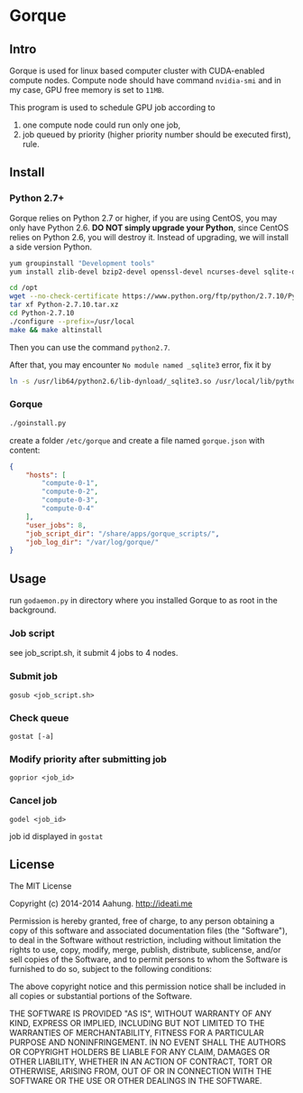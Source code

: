 # Gorque

## Intro
Gorque is used for linux based computer cluster with CUDA-enabled compute nodes. Compute node should have command ```nvidia-smi``` and in my case, GPU free memory is set to ```11MB```.

This program is used to schedule GPU job according to 
1. one compute node could run only one job, 
2. job queued by priority (higher priority number should be executed first),
rule. 

## Install

### Python 2.7+

Gorque relies on Python 2.7 or higher, if you are using CentOS, you may only have Python 2.6. **DO NOT simply upgrade your Python**, since CentOS relies on Python 2.6, you will destroy it.
Instead of upgrading, we will install a side version Python.

```sh
yum groupinstall "Development tools"
yum install zlib-devel bzip2-devel openssl-devel ncurses-devel sqlite-devel readline-devel tk-devel gdbm-devel db4-devel libpcap-devel xz-devel

cd /opt
wget --no-check-certificate https://www.python.org/ftp/python/2.7.10/Python-2.7.10.tar.xz
tar xf Python-2.7.10.tar.xz
cd Python-2.7.10
./configure --prefix=/usr/local
make && make altinstall
```

Then you can use the command `python2.7`.

After that, you may encounter `No module named _sqlite3` error, fix it by
```sh
ln -s /usr/lib64/python2.6/lib-dynload/_sqlite3.so /usr/local/lib/python2.7/lib-dynload/
```

### Gorque

```sh
./goinstall.py
```
create a folder `/etc/gorque` and create a file named `gorque.json` with content:

```json
{
    "hosts": [
        "compute-0-1",
        "compute-0-2",
        "compute-0-3",
        "compute-0-4"
    ],
    "user_jobs": 8,
    "job_script_dir": "/share/apps/gorque_scripts/",
    "job_log_dir": "/var/log/gorque/"
}
```

## Usage

run `godaemon.py` in directory where you installed Gorque to as root in the background.

### Job script

see job_script.sh, it submit 4 jobs to 4 nodes.

### Submit job
```shell
gosub <job_script.sh>
```
### Check queue
```shell
gostat [-a]
```

### Modify priority after submitting job
```shell
goprior <job_id>
```

### Cancel job
```shell
godel <job_id>
```
job id displayed in `gostat`

## License

The MIT License

Copyright (c) 2014-2014 Aahung. http://ideati.me

Permission is hereby granted, free of charge, to any person obtaining a copy
of this software and associated documentation files (the "Software"), to deal
in the Software without restriction, including without limitation the rights
to use, copy, modify, merge, publish, distribute, sublicense, and/or sell
copies of the Software, and to permit persons to whom the Software is
furnished to do so, subject to the following conditions:

The above copyright notice and this permission notice shall be included in
all copies or substantial portions of the Software.

THE SOFTWARE IS PROVIDED "AS IS", WITHOUT WARRANTY OF ANY KIND, EXPRESS OR
IMPLIED, INCLUDING BUT NOT LIMITED TO THE WARRANTIES OF MERCHANTABILITY,
FITNESS FOR A PARTICULAR PURPOSE AND NONINFRINGEMENT. IN NO EVENT SHALL THE
AUTHORS OR COPYRIGHT HOLDERS BE LIABLE FOR ANY CLAIM, DAMAGES OR OTHER
LIABILITY, WHETHER IN AN ACTION OF CONTRACT, TORT OR OTHERWISE, ARISING FROM,
OUT OF OR IN CONNECTION WITH THE SOFTWARE OR THE USE OR OTHER DEALINGS IN
THE SOFTWARE.